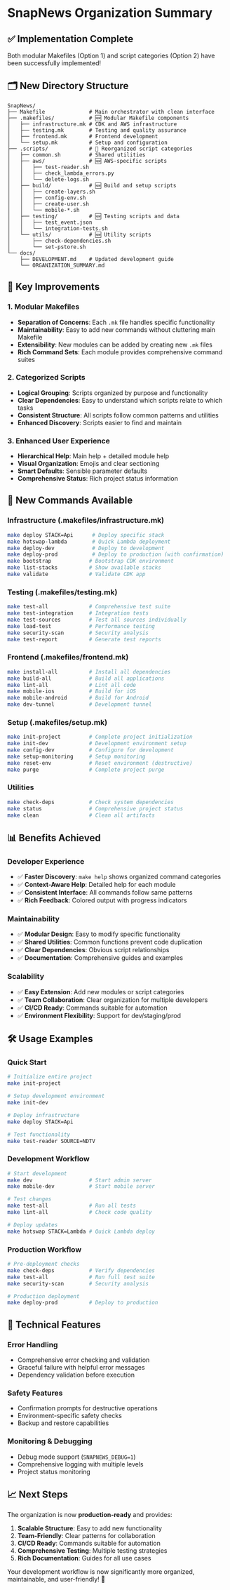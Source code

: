 # SnapNews Organization Summary

## ✅ **Implementation Complete**

Both modular Makefiles (Option 1) and script categories (Option 2) have been successfully implemented!

## 🗂️ **New Directory Structure**

```
SnapNews/
├── Makefile              # Main orchestrator with clean interface
├── .makefiles/           # 🆕 Modular Makefile components
│   ├── infrastructure.mk # CDK and AWS infrastructure
│   ├── testing.mk        # Testing and quality assurance  
│   ├── frontend.mk       # Frontend development
│   └── setup.mk          # Setup and configuration
├── .scripts/             # 🔄 Reorganized script categories
│   ├── common.sh         # Shared utilities
│   ├── aws/              # 🆕 AWS-specific scripts
│   │   ├── test-reader.sh
│   │   ├── check_lambda_errors.py
│   │   └── delete-logs.sh
│   ├── build/            # 🆕 Build and setup scripts
│   │   ├── create-layers.sh
│   │   ├── config-env.sh
│   │   ├── create-user.sh
│   │   └── mobile-*.sh
│   ├── testing/          # 🆕 Testing scripts and data
│   │   ├── test_event.json
│   │   └── integration-tests.sh
│   └── utils/            # 🆕 Utility scripts
│       ├── check-dependencies.sh
│       └── set-pstore.sh
└── docs/
    ├── DEVELOPMENT.md    # Updated development guide
    └── ORGANIZATION_SUMMARY.md
```

## 🎯 **Key Improvements**

### **1. Modular Makefiles**
- **Separation of Concerns**: Each `.mk` file handles specific functionality
- **Maintainability**: Easy to add new commands without cluttering main Makefile
- **Extensibility**: New modules can be added by creating new `.mk` files
- **Rich Command Sets**: Each module provides comprehensive command suites

### **2. Categorized Scripts**
- **Logical Grouping**: Scripts organized by purpose and functionality
- **Clear Dependencies**: Easy to understand which scripts relate to which tasks
- **Consistent Structure**: All scripts follow common patterns and utilities
- **Enhanced Discovery**: Scripts easier to find and maintain

### **3. Enhanced User Experience**
- **Hierarchical Help**: Main help + detailed module help
- **Visual Organization**: Emojis and clear sectioning
- **Smart Defaults**: Sensible parameter defaults
- **Comprehensive Status**: Rich project status information

## 🚀 **New Commands Available**

### **Infrastructure (.makefiles/infrastructure.mk)**
```bash
make deploy STACK=Api      # Deploy specific stack
make hotswap-lambda        # Quick Lambda deployment
make deploy-dev            # Deploy to development
make deploy-prod           # Deploy to production (with confirmation)
make bootstrap            # Bootstrap CDK environment
make list-stacks          # Show available stacks
make validate             # Validate CDK app
```

### **Testing (.makefiles/testing.mk)**
```bash
make test-all             # Comprehensive test suite
make test-integration     # Integration tests
make test-sources         # Test all sources individually
make load-test            # Performance testing
make security-scan        # Security analysis
make test-report          # Generate test reports
```

### **Frontend (.makefiles/frontend.mk)**
```bash
make install-all          # Install all dependencies
make build-all            # Build all applications
make lint-all             # Lint all code
make mobile-ios           # Build for iOS
make mobile-android       # Build for Android
make dev-tunnel           # Development tunnel
```

### **Setup (.makefiles/setup.mk)**
```bash
make init-project         # Complete project initialization
make init-dev             # Development environment setup
make config-dev           # Configure for development
make setup-monitoring     # Setup monitoring
make reset-env            # Reset environment (destructive)
make purge                # Complete project purge
```

### **Utilities**
```bash
make check-deps           # Check system dependencies
make status               # Comprehensive project status
make clean                # Clean all artifacts
```

## 📊 **Benefits Achieved**

### **Developer Experience**
- ✅ **Faster Discovery**: `make help` shows organized command categories
- ✅ **Context-Aware Help**: Detailed help for each module
- ✅ **Consistent Interface**: All commands follow same patterns
- ✅ **Rich Feedback**: Colored output with progress indicators

### **Maintainability**
- ✅ **Modular Design**: Easy to modify specific functionality
- ✅ **Shared Utilities**: Common functions prevent code duplication
- ✅ **Clear Dependencies**: Obvious script relationships
- ✅ **Documentation**: Comprehensive guides and examples

### **Scalability**
- ✅ **Easy Extension**: Add new modules or script categories
- ✅ **Team Collaboration**: Clear organization for multiple developers
- ✅ **CI/CD Ready**: Commands suitable for automation
- ✅ **Environment Flexibility**: Support for dev/staging/prod

## 🛠️ **Usage Examples**

### **Quick Start**
```bash
# Initialize entire project
make init-project

# Setup development environment
make init-dev

# Deploy infrastructure
make deploy STACK=Api

# Test functionality
make test-reader SOURCE=NDTV
```

### **Development Workflow**
```bash
# Start development
make dev                  # Start admin server
make mobile-dev           # Start mobile server

# Test changes
make test-all             # Run all tests
make lint-all             # Check code quality

# Deploy updates
make hotswap STACK=Lambda # Quick Lambda deploy
```

### **Production Workflow**
```bash
# Pre-deployment checks
make check-deps           # Verify dependencies
make test-all             # Run full test suite
make security-scan        # Security analysis

# Production deployment
make deploy-prod          # Deploy to production
```

## 🔧 **Technical Features**

### **Error Handling**
- Comprehensive error checking and validation
- Graceful failure with helpful error messages
- Dependency validation before execution

### **Safety Features**
- Confirmation prompts for destructive operations
- Environment-specific safety checks
- Backup and restore capabilities

### **Monitoring & Debugging**
- Debug mode support (`SNAPNEWS_DEBUG=1`)
- Comprehensive logging with multiple levels
- Project status monitoring

## 📈 **Next Steps**

The organization is now **production-ready** and provides:

1. **Scalable Structure**: Easy to add new functionality
2. **Team-Friendly**: Clear patterns for collaboration  
3. **CI/CD Ready**: Commands suitable for automation
4. **Comprehensive Testing**: Multiple testing strategies
5. **Rich Documentation**: Guides for all use cases

Your development workflow is now significantly more organized, maintainable, and user-friendly! 🎉 